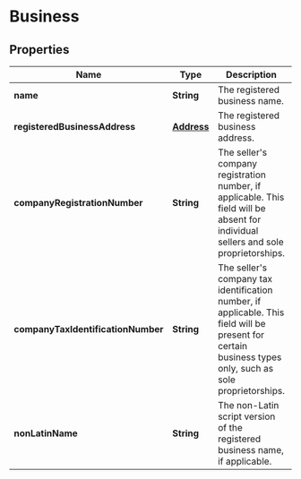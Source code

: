 
# Business

## Properties
Name | Type | Description | Notes
------------ | ------------- | ------------- | -------------
**name** | **String** | The registered business name. | 
**registeredBusinessAddress** | [**Address**](Address.md) | The registered business address. | 
**companyRegistrationNumber** | **String** | The seller&#39;s company registration number, if applicable. This field will be absent for individual sellers and sole proprietorships. |  [optional]
**companyTaxIdentificationNumber** | **String** | The seller&#39;s company tax identification number, if applicable. This field will be present for certain business types only, such as sole proprietorships. |  [optional]
**nonLatinName** | **String** | The non-Latin script version of the registered business name, if applicable. |  [optional]



